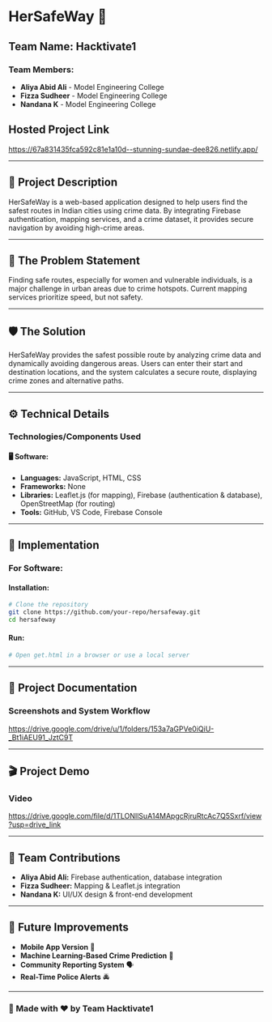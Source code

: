 # HerSafeWay 🚀

## Team Name: Hacktivate1

### Team Members:
- **Aliya Abid Ali** - Model Engineering College  
- **Fizza Sudheer** - Model Engineering College  
- **Nandana K** - Model Engineering College  

## Hosted Project Link
https://67a831435fca592c81e1a10d--stunning-sundae-dee826.netlify.app/

---
## 📌 Project Description
HerSafeWay is a web-based application designed to help users find the safest routes in Indian cities using crime data. By integrating Firebase authentication, mapping services, and a crime dataset, it provides secure navigation by avoiding high-crime areas.

---
## 🚨 The Problem Statement
Finding safe routes, especially for women and vulnerable individuals, is a major challenge in urban areas due to crime hotspots. Current mapping services prioritize speed, but not safety.

---
## 🛡️ The Solution
HerSafeWay provides the safest possible route by analyzing crime data and dynamically avoiding dangerous areas. Users can enter their start and destination locations, and the system calculates a secure route, displaying crime zones and alternative paths.

---
## ⚙️ Technical Details
### Technologies/Components Used
#### 🖥️ **Software:**
- **Languages:** JavaScript, HTML, CSS
- **Frameworks:** None 
- **Libraries:** Leaflet.js (for mapping), Firebase (authentication & database), OpenStreetMap (for routing)
- **Tools:** GitHub, VS Code, Firebase Console


---
## 🚀 Implementation
### For Software:
#### Installation:
```bash
# Clone the repository
git clone https://github.com/your-repo/hersafeway.git
cd hersafeway
```
#### Run:
```bash
# Open get.html in a browser or use a local server
```

---
## 📸 Project Documentation
### Screenshots and  System Workflow
https://drive.google.com/drive/u/1/folders/153a7aGPVe0iQiU-_Bt1iAEU91_JztC9T


---
## 🎬 Project Demo
### Video
https://drive.google.com/file/d/1TLONIlSuA14MApgcRjruRtcAc7Q5Sxrf/view?usp=drive_link


---
## 👥 Team Contributions
- **Aliya Abid Ali:** Firebase authentication, database integration
- **Fizza Sudheer:** Mapping & Leaflet.js integration
- **Nandana K:** UI/UX design & front-end development

---
## 📌 Future Improvements
- **Mobile App Version** 📱
- **Machine Learning-Based Crime Prediction** 🤖
- **Community Reporting System** 🗣️
- **Real-Time Police Alerts** 🚔

---
### 🚀 Made with ❤️ by **Team Hacktivate1**



